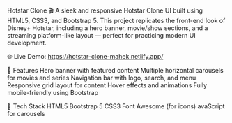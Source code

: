 Hotstar Clone 🎬
A sleek and responsive Hotstar Clone UI built using HTML5, CSS3, and Bootstrap 5. This project replicates the front-end look of Disney+ Hotstar, including a hero banner, movie/show sections, and a streaming platform-like layout — perfect for practicing modern UI development.

🌐 Live Demo: https://hotstar-clone-mahek.netlify.app/

🎥 Features
    Hero banner with featured content
    Multiple horizontal carousels for movies and series
    Navigation bar with logo, search, and menu
    Responsive grid layout for content
    Hover effects and animations
    Fully mobile-friendly using Bootstrap

🔧 Tech Stack
    HTML5
    Bootstrap 5
    CSS3
    Font Awesome (for icons)
    avaScript for carousels
